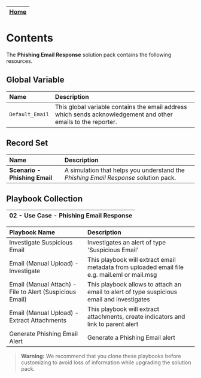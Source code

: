 | [Home](https://github.com/fortinet-fortisoar/solution-pack-phishing-email-response/blob/develop/README.md) |
|--------------------------------------------|

# Contents

The **Phishing Email Response** solution pack contains the following resources.

## Global Variable

|**Name**|**Description**|
| :- | :- |
|`Default_Email`| This global variable contains the email address which sends acknowledgement and other emails to the reporter. |

## Record Set

|**Name**|**Description**|
| :- | :- |
|**Scenario - Phishing Email**| A simulation that helps you understand the *Phishing Email Response* solution pack.|

## Playbook Collection

|02 - Use Case - Phishing Email Response |
| :- |

|Playbook Name|Description|
| :- | :- |
|Investigate Suspicious Email|Investigates an alert of type 'Suspicious Email'|
|Email (Manual Upload) - Investigate|This playbook will extract email metadata from uploaded email file e.g. mail.eml or mail.msg|
|Email (Manual Attach) - File to Alert (Suspicious Email)|This playbook allows to attach an email to alert of type suspicious email and investigates|
|Email (Manual Upload) - Extract Attachments|This playbook will extract attachments, create indicators and link to parent alert|
|Generate Phishing Email Alert|Generate a Phishing Email alert|

>**Warning:** We recommend that you clone these playbooks before customizing to avoid loss of information while upgrading the solution pack.
